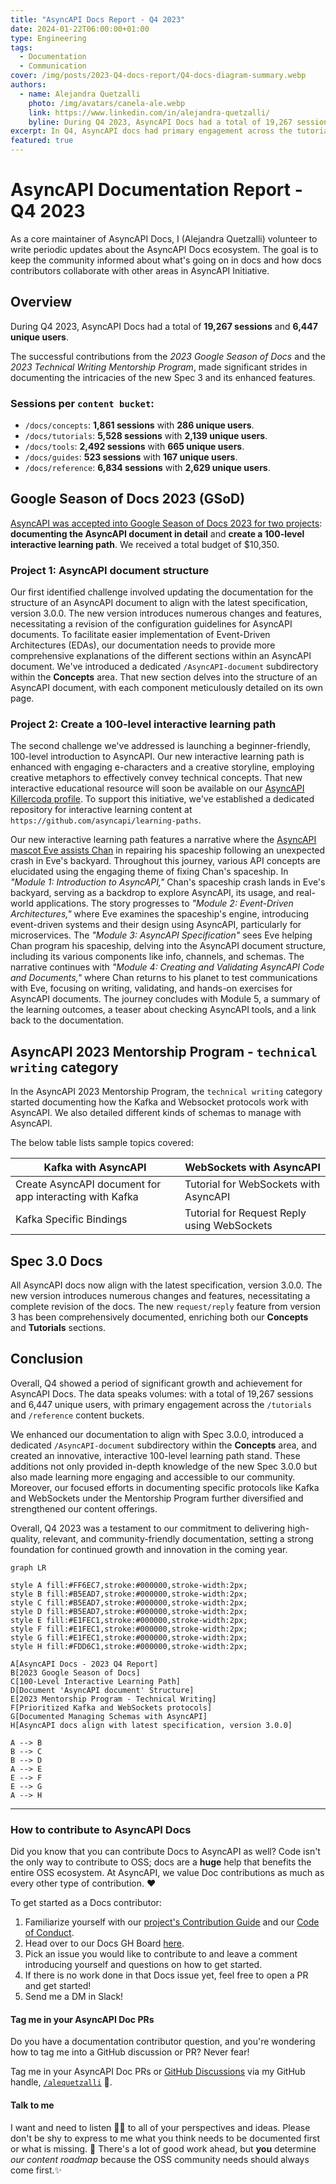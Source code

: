 ```yaml
---
title: "AsyncAPI Docs Report - Q4 2023"
date: 2024-01-22T06:00:00+01:00
type: Engineering
tags:
  - Documentation
  - Communication
cover: /img/posts/2023-Q4-docs-report/Q4-docs-diagram-summary.webp
authors:
  - name: Alejandra Quetzalli
    photo: /img/avatars/canela-ale.webp
    link: https://www.linkedin.com/in/alejandra-quetzalli/
    byline: During Q4 2023, AsyncAPI Docs had a total of 19,267 sessions and 6,447 unique users.
excerpt: In Q4, AsyncAPI docs had primary engagement across the tutorials and reference content buckets. 
featured: true
---
```


# AsyncAPI Documentation Report - Q4 2023
As a core maintainer of AsyncAPI Docs, I (Alejandra Quetzalli) volunteer to write periodic updates about the AsyncAPI Docs ecosystem. The goal is to keep the community informed about what's going on in docs and how docs contributors collaborate with other areas in AsyncAPI Initiative.

## Overview
During Q4 2023, AsyncAPI Docs had a total of **19,267 sessions** and **6,447 unique users**. 

The successful contributions from the _2023 Google Season of Docs_ and the _2023 Technical Writing Mentorship Program_, made significant strides in documenting the intricacies of the new Spec 3 and its enhanced features.

### Sessions per `content bucket`:
- `/docs/concepts`: **1,861 sessions** with **286 unique users**.
- `/docs/tutorials`: **5,528 sessions** with **2,139 unique users**.
- `/docs/tools`: **2,492 sessions** with **665 unique users**.
- `/docs/guides`: **523 sessions** with **167 unique users**.
- `/docs/reference`: **6,834 sessions** with **2,629 unique users**.

## Google Season of Docs 2023 (GSoD)
[AsyncAPI was accepted into Google Season of Docs 2023 for two projects](https://developers.google.com/season-of-docs/docs/participants): **documenting the AsyncAPI document in detail** and **create a 100-level interactive learning path**. We received a total budget of $10,350.

### Project 1: AsyncAPI document structure 
Our first identified challenge involved updating the documentation for the structure of an AsyncAPI document to align with the latest specification, version 3.0.0. The new version introduces numerous changes and features, necessitating a revision of the configuration guidelines for AsyncAPI documents. To facilitate easier implementation of Event-Driven Architectures (EDAs), our documentation needs to provide more comprehensive explanations of the different sections within an AsyncAPI document. We've introduced a dedicated `/AsyncAPI-document` subdirectory within the **Concepts** area. That new section delves into the structure of an AsyncAPI document, with each component meticulously detailed on its own page.

### Project 2: Create a 100-level interactive learning path
The second challenge we've addressed is launching a beginner-friendly, 100-level introduction to AsyncAPI. Our new interactive learning path is enhanced with engaging e-characters and a creative storyline, employing creative metaphors to effectively convey technical concepts. That new interactive educational resource will soon be available on our [AsyncAPI Killercoda profile](https://killercoda.com/asyncapi/). To support this initiative, we've established a dedicated repository for interactive learning content at `https://github.com/asyncapi/learning-paths`. 

Our new interactive learning path features a narrative where the [AsyncAPI mascot Eve assists Chan](https://github.com/asyncapi/brand/blob/master/illustrations/eve-and-chan/eve-chan-v2.png) in repairing his spaceship following an unexpected crash in Eve's backyard. Throughout this journey, various API concepts are elucidated using the engaging theme of fixing Chan's spaceship. In _"Module 1: Introduction to AsyncAPI,"_ Chan's spaceship crash lands in Eve's backyard, serving as a backdrop to explore AsyncAPI, its usage, and real-world applications. The story progresses to _"Module 2: Event-Driven Architectures,"_ where Eve examines the spaceship's engine, introducing event-driven systems and their design using AsyncAPI, particularly for microservices. The _"Module 3: AsyncAPI Specification"_ sees Eve helping Chan program his spaceship, delving into the AsyncAPI document structure, including its various components like info, channels, and schemas. The narrative continues with _"Module 4: Creating and Validating AsyncAPI Code and Documents,"_ where Chan returns to his planet to test communications with Eve, focusing on writing, validating, and hands-on exercises for AsyncAPI documents. The journey concludes with Module 5, a summary of the learning outcomes, a teaser about checking AsyncAPI tools, and a link back to the documentation.

## AsyncAPI 2023 Mentorship Program - `technical writing` category
In the AsyncAPI 2023 Mentorship Program, the `technical writing` category started documenting how the Kafka and Websocket protocols work with AsyncAPI. We also detailed different kinds of schemas to manage with AsyncAPI. 

The below table lists sample topics covered: 

| **Kafka with AsyncAPI**| **WebSockets with AsyncAPI** |
|------------------------|------------------------------|
| Create AsyncAPI document for app interacting with Kafka   | Tutorial for WebSockets with AsyncAPI   |
| Kafka Specific Bindings | Tutorial for Request Reply using WebSockets    |


## Spec 3.0 Docs
All AsyncAPI docs now align with the latest specification, version 3.0.0. The new version introduces numerous changes and features, necessitating a complete revision of the docs. The new `request/reply` feature from version 3 has been comprehensively documented, enriching both our **Concepts** and **Tutorials** sections.

## Conclusion
Overall, Q4 showed a period of significant growth and achievement for AsyncAPI Docs. The data speaks volumes: with a total of 19,267 sessions and 6,447 unique users, with primary engagement across the `/tutorials` and `/reference` content buckets. 

We enhanced our documentation to align with Spec 3.0.0, introduced a dedicated `/AsyncAPI-document` subdirectory within the **Concepts** area, and created an innovative, interactive 100-level learning path stand. These additions not only provided in-depth knowledge of the new Spec 3.0.0 but also made learning more engaging and accessible to our community. Moreover, our focused efforts in documenting specific protocols like Kafka and WebSockets under the Mentorship Program further diversified and strengthened our content offerings.

Overall, Q4 2023 was a testament to our commitment to delivering high-quality, relevant, and community-friendly documentation, setting a strong foundation for continued growth and innovation in the coming year.

```mermaid
graph LR

style A fill:#FF6EC7,stroke:#000000,stroke-width:2px;
style B fill:#B5EAD7,stroke:#000000,stroke-width:2px;
style C fill:#B5EAD7,stroke:#000000,stroke-width:2px;
style D fill:#B5EAD7,stroke:#000000,stroke-width:2px; 
style E fill:#E1FEC1,stroke:#000000,stroke-width:2px;
style F fill:#E1FEC1,stroke:#000000,stroke-width:2px;
style G fill:#E1FEC1,stroke:#000000,stroke-width:2px;
style H fill:#FDD6C1,stroke:#000000,stroke-width:2px;

A[AsyncAPI Docs - 2023 Q4 Report]
B[2023 Google Season of Docs]
C[100-Level Interactive Learning Path]
D[Document 'AsyncAPI document' Structure]
E[2023 Mentorship Program - Technical Writing]
F[Prioritized Kafka and WebSockets protocols]
G[Documented Managing Schemas with AsyncAPI]
H[AsyncAPI docs align with latest specification, version 3.0.0]

A --> B
B --> C
B --> D
A --> E
E --> F
E --> G
A --> H
```

---

### How to contribute to AsyncAPI Docs
Did you know that you can contribute Docs to AsyncAPI as well? Code isn't the only way to contribute to OSS; docs are a **huge** help that benefits the entire OSS ecosystem. At AsyncAPI, we value Doc contributions as much as every other type of contribution. ❤️

To get started as a Docs contributor:
1. Familiarize yourself with our [project's Contribution Guide](https://github.com/asyncapi/community/blob/master/CONTRIBUTING.md) and our [Code of Conduct](https://github.com/asyncapi/.github/blob/master/CODE_OF_CONDUCT.md).
2. Head over to our Docs GH Board [here](https://github.com/orgs/asyncapi/projects/12).
3. Pick an issue you would like to contribute to and leave a comment introducing yourself and questions on how to get started. 
4. If there is no work done in that Docs issue yet, feel free to open a PR and get started!
5. Send me a DM in Slack! 

#### Tag me in your AsyncAPI Doc PRs
Do you have a documentation contributor question, and you're wondering how to tag me into a GitHub discussion or PR? Never fear!

Tag me in your AsyncAPI Doc PRs or [GitHub Discussions](https://github.com/asyncapi/community/discussions/categories/docs) via my GitHub handle, [`/alequetzalli`](https://github.com/alequetzalli) 🐙.

#### Talk to me
I want and need to listen 👂🏽 to all of your perspectives and ideas. Please don't be shy to express to me what you think needs to be documented first or what is missing. 📝 There's a lot of good work ahead, but **you** determine _our content roadmap_ because the OSS community needs should always come first.✨

